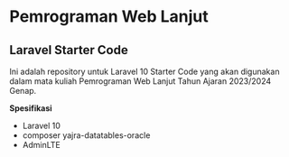 # Pemrograman Web Lanjut

## Laravel Starter Code

Ini adalah repository untuk Laravel 10 Starter Code yang akan  digunakan dalam mata kuliah Pemrograman Web Lanjut Tahun Ajaran 2023/2024 Genap.

**Spesifikasi**
 - Laravel 10
 - composer yajra-datatables-oracle
 - AdminLTE